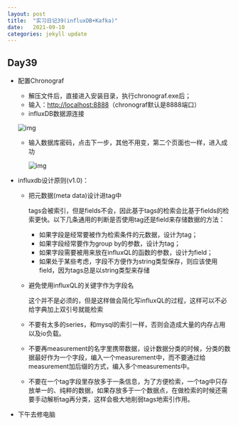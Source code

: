 ```yaml
---
layout: post
title:  "实习日记39(influxDB+Kafka)"
date:   2021-09-10
categories: jekyll update
---
```


## Day39

- 配置Chronograf

  - 解压文件后，直接进入安装目录，执行chronograf.exe后；
  - 输入：[http://localhost:8888](http://localhost:8888/)（chronograf默认是8888端口）
  - influxDB数据源连接

  ![img](https://img-blog.csdn.net/20180914164654631?watermark/2/text/aHR0cHM6Ly9ibG9nLmNzZG4ubmV0L1N3VGVzdGluZw==/font/5a6L5L2T/fontsize/400/fill/I0JBQkFCMA==/dissolve/70)

  - 输入数据库密码，点击下一步，其他不用变，第二个页面也一样，进入成功

    ![img](https://img-blog.csdn.net/20180914171735937?watermark/2/text/aHR0cHM6Ly9ibG9nLmNzZG4ubmV0L1N3VGVzdGluZw==/font/5a6L5L2T/fontsize/400/fill/I0JBQkFCMA==/dissolve/70)

- influxdb设计原则(v1.0)：

  - 把元数据(meta data)设计进tag中
  
    tags会被索引，但是fields不会，因此基于tags的检索会比基于fields的检索更快。以下几条通用的判断是否使用tag还是field来存储数据的方法：
  
    - 如果字段是经常要被作为检索条件的元数据，设计为tag；
    - 如果字段经常要作为group by的参数，设计为tag；
    - 如果字段需要被用来放在influxQL的函数的参数，设计为field；
    - 如果处于某些考虑，字段不方便作为string类型保存，则应该使用field，因为tags总是以string类型来存储
  
  - 避免使用influxQL的关键字作为字段名
  
    这个并不是必须的，但是这样做会简化写influxQL的过程，这样可以不必给字典加上双引号就能检索
  
  - 不要有太多的series，和mysql的索引一样，否则会造成大量的内存占用以及io负载。
  
  - 不要再measurement的名字里携带数据，设计数据分类的时候，分类的数据最好作为一个字段，编入一个measurement中，而不要通过给measurement加后缀的方式，编入多个measurements中。
  
  - 不要在一个tag字段里存放多于一条信息，为了方便检索，一个tag中只存放单一的、纯粹的数据，如果存放多于一个数据点，在做检索的时候还需要手动解析tag再分类，这样会极大地削弱tags地索引作用。
  
- 下午去修电脑
  
  
  
  
  

